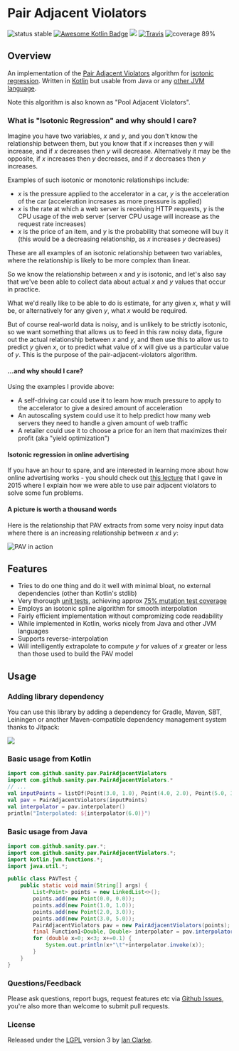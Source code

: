 # Pair Adjacent Violators

![status stable](https://img.shields.io/badge/status-stable-brightgreen.svg) [![Awesome Kotlin Badge](https://kotlin.link/awesome-kotlin.svg)](https://kotlin.link/) [![](https://jitpack.io/v/sanity/pairAdjacentViolators.svg)](https://jitpack.io/#sanity/pairAdjacentViolators) [![Travis](https://img.shields.io/travis/sanity/pairAdjacentViolators.svg)](https://travis-ci.org/sanity/pairAdjacentViolators) ![coverage 89%](https://img.shields.io/badge/coverage-89%25-brightgreen.svg)

## Overview

An implementation of the [Pair Adjacent Violators](https://onlinelibrary.wiley.com/doi/pdf/10.1002/9781118763155.app3) algorithm for [isotonic regression](https://en.wikipedia.org/wiki/Isotonic_regression).  Written in [Kotlin](http://kotlinlang.org/) but usable from Java or any [other JVM language](https://en.wikipedia.org/wiki/List_of_JVM_languages).  

Note this algorithm is also known as "Pool Adjacent Violators".

### What is "Isotonic Regression" and why should I care?

Imagine you have two variables, _x_ and _y_, and you don't know the relationship between them, but you know that if _x_ increases then _y_ will increase, and if _x_ decreases then _y_ will decrease.  Alternatively it may be the opposite, if _x_ increases then _y_ decreases, and if _x_ decreases then _y_ increases.

Examples of such isotonic or monotonic relationships include:

 * _x_ is the pressure applied to the accelerator in a car, _y_ is the acceleration of the car (acceleration increases as more pressure is applied)
 * _x_ is the rate at which a web server is receiving HTTP requests, _y_ is the CPU usage of the web server (server CPU usage will increase as the request rate increases)
 * _x_ is the price of an item, and _y_ is the probability that someone will buy it (this would be a decreasing relationship, as _x_ increases _y_ decreases)

These are all examples of an isotonic relationship between two variables, where the relationship is likely to be more complex than linear.

So we know the relationship between _x_ and _y_ is isotonic, and let's also say that we've been able to collect data about actual _x_ and _y_ values that occur in practice.

What we'd really like to be able to do is estimate, for any given _x_, what _y_ will be, or alternatively for any given _y_, what _x_ would be required.

But of course real-world data is noisy, and is unlikely to be strictly isotonic, so we want something that allows us to feed in this raw noisy data, figure out the actual relationship between _x_ and _y_, and then use this to allow us to predict _y_ given _x_, or to predict what value of _x_ will give us a particular value of _y_.  This is the purpose of the pair-adjacent-violators algorithm.

#### ...and why should I care?

Using the examples I provide above:

* A self-driving car could use it to learn how much pressure to apply to the accelerator to give a desired amount of acceleration
* An autoscaling system could use it to help predict how many web servers they need to handle a given amount of web traffic
* A retailer could use it to choose a price for an item that maximizes their profit (aka "yield optimization")

#### Isotonic regression in online advertising

If you have an hour to spare, and are interested in learning more about how online advertising works - you should check out [this lecture](https://vimeo.com/137999578) that I gave in 2015 where I explain how we were able to use pair adjacent violators to solve some fun problems.

#### A picture is worth a thousand words

Here is the relationship that PAV extracts from some very noisy input data where there is an increasing relationship between _x_ and _y_:

![PAV in action](https://sanity.github.io/pairAdjacentViolators/pav-example.png)

## Features

* Tries to do one thing and do it well with minimal bloat, no external dependencies (other than Kotlin's stdlib)
* Very thorough [unit tests](https://github.com/trystacks/pairAdjacentViolators/tree/master/src/test/kotlin/com/github/sanity/pav), achieving 
approx [75% mutation test coverage](https://sanity.github.io/pairAdjacentViolators/pitest-201612200933/)
* Employs an isotonic spline algorithm for smooth interpolation
* Fairly efficient implementation without compromizing code readability
* While implemented in Kotlin, works nicely from Java and other JVM languages
* Supports reverse-interpolation
* Will intelligently extrapolate to compute _y_ for values of _x_ greater or less than those used to build the PAV model

## Usage

### Adding library dependency

You can use this library by adding a dependency for Gradle, Maven, SBT, Leiningen or another Maven-compatible dependency management system thanks to Jitpack:

[![](https://jitpack.io/v/sanity/pairAdjacentViolators.svg)](https://jitpack.io/#sanity/pairAdjacentViolators)

### Basic usage from Kotlin

```kotlin
import com.github.sanity.pav.PairAdjacentViolators
import com.github.sanity.pav.PairAdjacentViolators.*
// ...
val inputPoints = listOf(Point(3.0, 1.0), Point(4.0, 2.0), Point(5.0, 3.0), Point(8.0, 4.0))
val pav = PairAdjacentViolators(inputPoints)
val interpolator = pav.interpolator()
println("Interpolated: ${interpolator(6.0)}")
```

### Basic usage from Java
```java
import com.github.sanity.pav.*;
import com.github.sanity.pav.PairAdjacentViolators.*;
import kotlin.jvm.functions.*;
import java.util.*;

public class PAVTest {
    public static void main(String[] args) {
        List<Point> points = new LinkedList<>();
        points.add(new Point(0.0, 0.0));
        points.add(new Point(1.0, 1.0));
        points.add(new Point(2.0, 3.0));
        points.add(new Point(3.0, 5.0));
        PairAdjacentViolators pav = new PairAdjacentViolators(points);
        final Function1<Double, Double> interpolator = pav.interpolator();
        for (double x=0; x<3; x+=0.1) {
            System.out.println(x+"\t"+interpolator.invoke(x));
        }
    }
}
```

### Questions/Feedback

Please ask questions, report bugs, request features etc via [Github Issues](https://github.com/sanity/pairAdjacentViolators/issues), you're also more than welcome to submit pull requests.

### License
Released under the [LGPL](https://en.wikipedia.org/wiki/GNU_Lesser_General_Public_License) version 3 by [Ian Clarke](http://blog.locut.us/).

